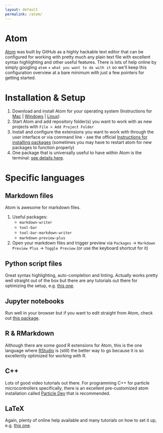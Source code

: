 ```yaml
---
layout: default
permalink: /atom/
---
```


# Atom

[Atom](https://atom.io/) was built by GitHub as a highly hackable text editor that can be configured for working with pretty much any plain text file with excellent syntax highlighting and other useful features. There is lots of help online by simply googling `atom` + `what you want to do with it` so we'll keep this configuration overview at a bare minimum with just a few pointers for getting started.

# Installation & Setup

1. Download and install Atom for your operating system (Instructions for [Mac](https://flight-manual.atom.io/getting-started/sections/installing-atom/#platform-mac) | [Windows](https://flight-manual.atom.io/getting-started/sections/installing-atom/#platform-windows) | [Linux](https://flight-manual.atom.io/getting-started/sections/installing-atom/#platform-linux))
1. Start Atom and add repository folder(s) you want to work with as new projects with `File > Add Project Folder`
1. Install and configure the extensions you want to work with through the user interface or via command line - see the official [Instructions for installing packages](http://flight-manual.atom.io/using-atom/sections/atom-packages/) (sometimes you may have to restart atom for new packages to function properly)
1. One package that is universally useful to have within Atom is the terminal: [see details here](https://atom.io/packages/platformio-ide-terminal).

# Specific languages

## Markdown files

Atom is awesome for markdown files.

1. Useful packages:
     - `markdown-writer`
     - `tool-bar`
     - `tool-bar-markdown-writer`
     - `markdown-preview-plus`
 1. Open your markdown files and trigger preview via `Packages` -> `Markdown Preview Plus` -> `Toggle Preview` (or use the keyboard shortcut for it)

## Python script files

Great syntax highlighting, auto-completion and linting. Actually works pretty well straight out of the box but there are any tutorials out there for optimizing the setup, e.g. [this one](http://www.marinamele.com/install-and-configure-atom-editor-for-python).

## Jupyter notebooks

Run well in your browser but if you want to edit straight from Atom, check out [this package](https://atom.io/packages/jupyter-notebook).

## R & RMarkdown

Although there are some good R extensions for Atom, this is the one language where [RStudio](https://www.rstudio.com/) is (still) the better way to go because it is so excellently optimized for working with R.

## C++

Lots of good video tutorials out there. For programming C++ for particle microcontrollers specifically, there is an excellent pre-customized atom installation called [Particle Dev](https://docs.particle.io/guide/tools-and-features/dev/) that is recommended.

## LaTeX

 Again, plenty of online help available and many tutorials on how to set it up, e.g. [this one](https://medium.com/@lucasrebscher/using-atom-as-a-latex-editor-93756de3d726).
